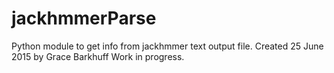 # jackhmmerParse
Python module to get info from jackhmmer text output file.
Created 25 June 2015 by Grace Barkhuff
Work in progress.
